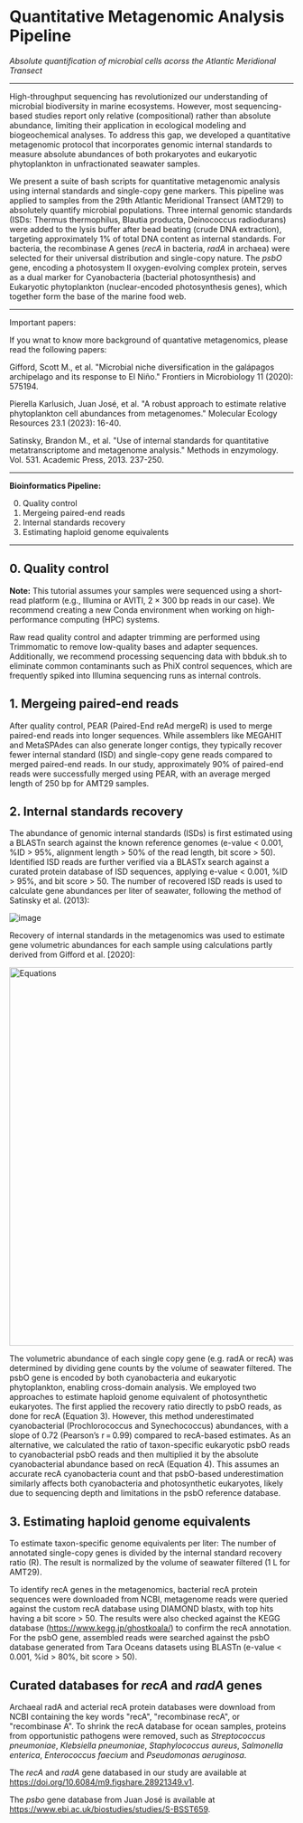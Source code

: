 # Quantitative Metagenomic Analysis Pipeline
_Absolute quantification of microbial cells acorss the Atlantic Meridional Transect_

---

High-throughput sequencing has revolutionized our understanding of microbial biodiversity in marine ecosystems. However, most sequencing-based studies report only relative (compositional) rather than absolute abundance, limiting their application in ecological modeling and biogeochemical analyses. To address this gap, we developed a quantitative metagenomic protocol that incorporates genomic internal standards to measure absolute abundances of both prokaryotes and eukaryotic phytoplankton in unfractionated seawater samples.

We present a suite of bash scripts for quantitative metagenomic analysis using internal standards and single-copy gene markers. This pipeline was applied to samples from the 29th Atlantic Meridional Transect (AMT29) to absolutely quantify microbial populations. Three internal genomic standards (ISDs: Thermus thermophilus, Blautia producta, Deinococcus radiodurans) were added to the lysis buffer after bead beating (crude DNA extraction), targeting approximately 1% of total DNA content as internal standards. For bacteria, the recombinase A genes (_recA_ in bacteria, _radA_ in archaea) were selected for their universal distribution and single-copy nature. The _psbO_ gene, encoding a photosystem II oxygen-evolving complex protein, serves as a dual marker for Cyanobacteria (bacterial photosynthesis) and Eukaryotic phytoplankton (nuclear-encoded photosynthesis genes), which together form the base of the marine food web.

---

Important papers:

If you wnat to know more background of quantative metagenomics, please read the following papers:

Gifford, Scott M., et al. "Microbial niche diversification in the galápagos archipelago and its response to El Niño." Frontiers in Microbiology 11 (2020): 575194.

Pierella Karlusich, Juan José, et al. "A robust approach to estimate relative phytoplankton cell abundances from metagenomes." Molecular Ecology Resources 23.1 (2023): 16-40.

Satinsky, Brandon M., et al. "Use of internal standards for quantitative metatranscriptome and metagenome analysis." Methods in enzymology. Vol. 531. Academic Press, 2013. 237-250.

---

**Bioinformatics Pipeline:**

0. Quality control
1. Mergeing paired-end reads
2. Internal standards recovery
3. Estimating haploid genome equivalents

---

## 0. Quality control

**Note:** This tutorial assumes your samples were sequenced using a short-read platform (e.g., Illumina or AVITI, 2 × 300 bp reads in our case). We recommend creating a new Conda environment when working on high-performance computing (HPC) systems.

Raw read quality control and adapter trimming are performed using Trimmomatic to remove low-quality bases and adapter sequences. Additionally, we recommend processing sequencing data with bbduk.sh to eliminate common contaminants such as PhiX control sequences, which are frequently spiked into Illumina sequencing runs as internal controls.


## 1. Mergeing paired-end reads

After quality control, PEAR (Paired-End reAd mergeR) is used to merge paired-end reads into longer sequences. While assemblers like MEGAHIT and MetaSPAdes can also generate longer contigs, they typically recover fewer internal standard (ISD) and single-copy gene reads compared to merged paired-end reads. In our study, approximately 90% of paired-end reads were successfully merged using PEAR, with an average merged length of 250 bp for AMT29 samples.

## 2. Internal standards recovery

The abundance of genomic internal standards (ISDs) is first estimated using a BLASTn search against the known reference genomes (e-value < 0.001, %ID > 95%, alignment length > 50% of the read length, bit score > 50). Identified ISD reads are further verified via a BLASTx search against a curated protein database of ISD sequences, applying e-value < 0.001, %ID > 95%, and bit score > 50. The number of recovered ISD reads is used to calculate gene abundances per liter of seawater, following the method of Satinsky et al. (2013):

![image](https://github.com/user-attachments/assets/db8dc973-7a69-48d0-aff0-a1ac71c65261)

Recovery of internal standards in the metagenomics was used to estimate gene volumetric abundances for each sample using calculations partly derived from Gifford et al. [2020]:

<img width="908" height="670" alt="Equations" src="https://github.com/user-attachments/assets/0ba65c56-72cf-4233-a7a2-24e2e4a72744" />


The volumetric abundance of each single copy gene (e.g. radA or recA) was determined by dividing gene counts by the volume of seawater filtered. The psbO gene is encoded by both cyanobacteria and eukaryotic phytoplankton, enabling cross-domain analysis. We employed two approaches to estimate haploid genome equivalent of photosynthetic eukaryotes. The first applied the recovery ratio directly to psbO reads, as done for recA (Equation 3). However, this method underestimated cyanobacterial (Prochlorococcus and Synechococcus) abundances, with a slope of 0.72 (Pearson’s r = 0.99) compared to recA-based estimates. As an alternative, we calculated the ratio of taxon-specific eukaryotic psbO reads to cyanobacterial psbO reads and then multiplied it by the absolute cyanobacterial abundance based on recA (Equation 4). This assumes an accurate recA cyanobacteria count and that psbO-based underestimation similarly affects both cyanobacteria and photosynthetic eukaryotes, likely due to sequencing depth and limitations in the psbO reference database. 

## 3. Estimating haploid genome equivalents

To estimate taxon-specific genome equivalents per liter: The number of annotated single-copy genes is divided by the internal standard recovery ratio (R). The result is normalized by the volume of seawater filtered (1 L for AMT29).

To identify recA genes in the metagenomics, bacterial recA protein sequences were downloaded from NCBI, metagenome reads were queried against the custom recA database using DIAMOND blastx, with top hits having a bit score > 50. The results were also checked against the KEGG database (https://www.kegg.jp/ghostkoala/) to confirm the recA annotation. For the psbO gene, assembled reads were searched against the psbO database generated from Tara Oceans datasets using BLASTn (e-value < 0.001, %id > 80%, bit score > 50).


## Curated databases for _recA_ and _radA_ genes

Archaeal radA and acterial recA protein databases were download from  NCBI containing the key words "recA", "recombinase recA", or "recombinase A". To shrink the recA database for ocean samples, proteins from opportunistic pathogens were removed, such as _Streptococcus pneumoniae_, _Klebsiella pneumoniae_, _Staphylococcus aureus_, _Salmonella enterica_, _Enterococcus faecium_ and _Pseudomonas aeruginosa_.

The _recA_ and _radA_ gene databased in our study are available at https://doi.org/10.6084/m9.figshare.28921349.v1.

The _psbo_ gene database from Juan José is available at https://www.ebi.ac.uk/biostudies/studies/S-BSST659.
